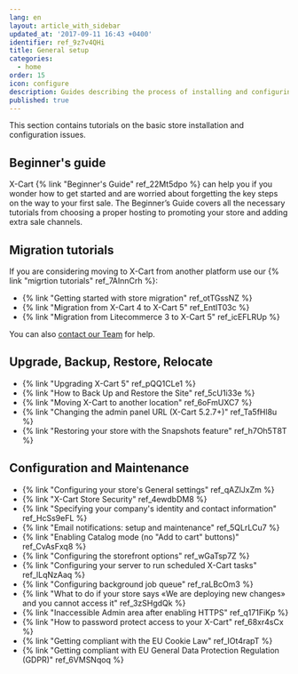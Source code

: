 ```yaml
---
lang: en
layout: article_with_sidebar
updated_at: '2017-09-11 16:43 +0400'
identifier: ref_9z7v4QHi
title: General setup
categories:
  - home
order: 15
icon: configure
description: Guides describing the process of installing and configuring your X-Cart 5
published: true
---
```

This section contains tutorials on the basic store installation and configuration issues.

## Beginner's guide

X-Cart {% link "Beginner's Guide" ref_22Mt5dpo %} can help you if you wonder how to get started and are worried about forgetting the key steps on the way to your first sale. The Beginner’s Guide covers all the necessary tutorials from choosing a proper hosting to promoting your store and adding extra sale channels.

## Migration tutorials

If you are considering moving to X-Cart from another platform use our {% link "migrtion tutorials" ref_7AInnCrh %}:
* {% link "Getting started with store migration" ref_otTGssNZ %}
* {% link "Migration from X-Cart 4 to X-Cart 5" ref_EntIT03c %}
* {% link "Migration from Litecommerce 3 to X-Cart 5" ref_icEFLRUp %}

You can also [contact our Team](https://www.x-cart.com/shopping-cart-migration.htm "General setup") for help.


## Upgrade, Backup, Restore, Relocate

*   {% link "Upgrading X-Cart 5" ref_pQQ1CLe1 %}
*   {% link "How to Back Up and Restore the Site" ref_5cU1i33e %}
*   {% link "Moving X-Cart to another location" ref_6oFmUXC7 %}
*   {% link "Changing the admin panel URL (X-Cart 5.2.7+)" ref_Ta5fHl8u %}
*   {% link "Restoring your store with the Snapshots feature" ref_h7Oh5T8T %}


## Configuration and Maintenance

*   {% link "Configuring your store's General settings" ref_qAZlJxZm %}
*   {% link "X-Cart Store Security" ref_4ewdbDM8 %}
*   {% link "Specifying your company's identity and contact information" ref_HcSs9eFL %}
*   {% link "Email notifications: setup and maintenance" ref_5QLrLCu7 %}
*   {% link "Enabling Catalog mode (no "Add to cart" buttons)" ref_CvAsFxq8 %}
*   {% link "Сonfiguring the storefront options" ref_wGaTsp7Z %}
*   {% link "Сonfiguring your server to run scheduled X-Cart tasks" ref_lLqNzAaq %}
*   {% link "Configuring background job queue" ref_raLBcOm3 %}
*   {% link "What to do if your store says «We are deploying new changes» and you cannot access it" ref_3zSHgdQk %}
*   {% link "Inaccessible Admin area after enabling HTTPS" ref_q171FiKp %}
*   {% link "How to password protect access to your X-Cart" ref_68xr4sCx %}
*   {% link "Getting compliant with the EU Cookie Law" ref_IOt4rapT %}
*   {% link "Getting compliant with EU General Data Protection Regulation (GDPR)" ref_6VMSNqoq %}
